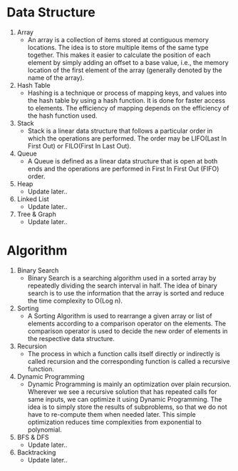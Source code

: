 # Data Structure
1. Array
    - An array is a collection of items stored at contiguous memory locations. The idea is to store multiple items of the same type together. This makes it easier to calculate the position of each element by simply adding an offset to a base value, i.e., the memory location of the first element of the array (generally denoted by the name of the array).
1. Hash Table
    - Hashing is a technique or process of mapping keys, and values into the hash table by using a hash function. It is done for faster access to elements. The efficiency of mapping depends on the efficiency of the hash function used.
1. Stack
    - Stack is a linear data structure that follows a particular order in which the operations are performed. The order may be LIFO(Last In First Out) or FILO(First In Last Out).
1. Queue
    - A Queue is defined as a linear data structure that is open at both ends and the operations are performed in First In First Out (FIFO) order.
1. Heap
    - Update later..
1. Linked List
    - Update later..
1. Tree & Graph
    - Update later..

# Algorithm
1. Binary Search
    - Binary Search is a searching algorithm used in a sorted array by repeatedly dividing the search interval in half. The idea of binary search is to use the information that the array is sorted and reduce the time complexity to O(Log n). 
1. Sorting
    - A Sorting Algorithm is used to rearrange a given array or list of elements according to a comparison operator on the elements. The comparison operator is used to decide the new order of elements in the respective data structure.
1. Recursion
    - The process in which a function calls itself directly or indirectly is called recursion and the corresponding function is called a recursive function.
1. Dynamic Programming
    - Dynamic Programming is mainly an optimization over plain recursion. Wherever we see a recursive solution that has repeated calls for same inputs, we can optimize it using Dynamic Programming. The idea is to simply store the results of subproblems, so that we do not have to re-compute them when needed later. This simple optimization reduces time complexities from exponential to polynomial.
1. BFS & DFS
    - Update later..
1. Backtracking
    - Update later..